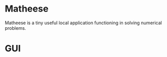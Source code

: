 # Matheese
Matheese  is a tiny useful local application functioning in solving numerical problems.

# GUI
